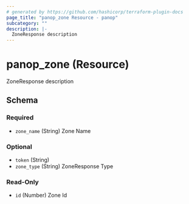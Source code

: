 ```yaml
---
# generated by https://github.com/hashicorp/terraform-plugin-docs
page_title: "panop_zone Resource - panop"
subcategory: ""
description: |-
  ZoneResponse description
---
```


# panop_zone (Resource)

ZoneResponse description



<!-- schema generated by tfplugindocs -->
## Schema

### Required

- `zone_name` (String) Zone Name

### Optional

- `token` (String)
- `zone_type` (String) ZoneResponse Type

### Read-Only

- `id` (Number) Zone Id
